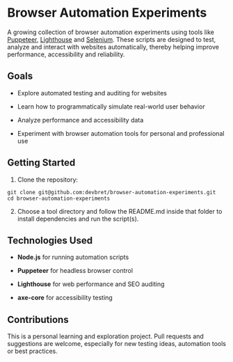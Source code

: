 # Browser Automation Experiments

A growing collection of browser automation experiments using tools like [Puppeteer](https://pptr.dev/), [Lighthouse](https://github.com/GoogleChrome/lighthouse) and [Selenium](https://www.selenium.dev/). These scripts are designed to test, analyze and interact with websites automatically, thereby helping improve performance, accessibility and reliability.

## Goals

- Explore automated testing and auditing for websites

- Learn how to programmatically simulate real-world user behavior

- Analyze performance and accessibility data

- Experiment with browser automation tools for personal and professional use

## Getting Started

1. Clone the repository:

```
git clone git@github.com:devbret/browser-automation-experiments.git
cd browser-automation-experiments
```

2. Choose a tool directory and follow the README.md inside that folder to install dependencies and run the script(s).

## Technologies Used

- **Node.js** for running automation scripts

- **Puppeteer** for headless browser control

- **Lighthouse** for web performance and SEO auditing

- **axe-core** for accessibility testing

## Contributions

This is a personal learning and exploration project. Pull requests and suggestions are welcome, especially for new testing ideas, automation tools or best practices.
